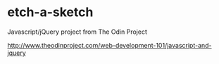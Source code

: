# etch-a-sketch

Javascript/jQuery project from The Odin Project

http://www.theodinproject.com/web-development-101/javascript-and-jquery

